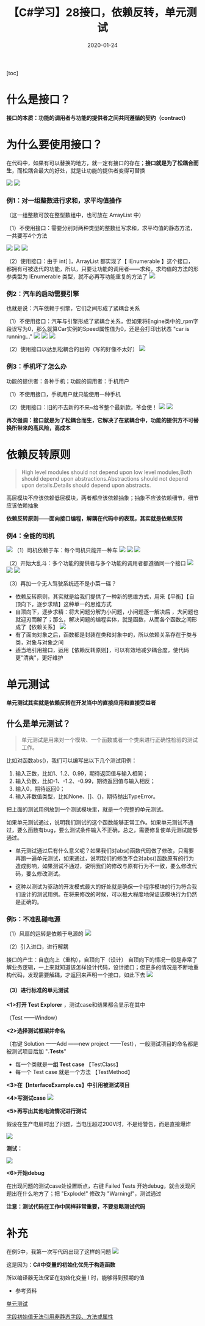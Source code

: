 ﻿---
layout: post
title: 【C#学习】28接口，依赖反转，单元测试
category: Csharp
date: 2020-01-24
---
[toc]
# 什么是接口？
**接口的本质：功能的调用者与功能的提供者之间共同遵循的契约（contract）**

# 为什么要使用接口？
在代码中，如果有可以替换的地方，就一定有接口的存在；**接口就是为了松耦合而生**，而松耦合最大的好处，就是让功能的提供者变得可替换

![](https://raw.githubusercontent.com/QinyuGuo-Pot/blog-img/main/20240402192122.png)
![](https://raw.githubusercontent.com/QinyuGuo-Pot/blog-img/main/20240402192134.png)

### 例1：对一组整数进行求和，求平均值操作
（这一组整数可放在整型数组中，也可放在 ArrayList 中）

（1）不使用接口：需要分别对两种类型的整数组写求和，求平均值的静态方法，一共要写4个方法

![](https://raw.githubusercontent.com/QinyuGuo-Pot/blog-img/main/20240402192213.png)
![](https://raw.githubusercontent.com/QinyuGuo-Pot/blog-img/main/20240402192225.png)
![](https://raw.githubusercontent.com/QinyuGuo-Pot/blog-img/main/20240402192241.png)

（2）使用接口：由于 int[ ]，ArrayList 都实现了【 IEnumerable 】这个接口，都拥有可被迭代的功能，所以，只要让功能的调用者——求和，求均值的方法的形参类型为  IEnumerable 类型，就不必再写功能重复的方法了
![](https://raw.githubusercontent.com/QinyuGuo-Pot/blog-img/main/20240402192251.png)

### 例2：汽车的启动需要引擎
也就是说：汽车依赖于引擎，它们之间形成了紧耦合关系

（1）不使用接口：汽车与引擎形成了紧耦合关系，但如果将Engine类中的_rpm字段误写为0，那么就算Car实例的Speed属性值为0，还是会打印出状态 "car is running..."
![](https://raw.githubusercontent.com/QinyuGuo-Pot/blog-img/main/20240402192336.png)
![](https://raw.githubusercontent.com/QinyuGuo-Pot/blog-img/main/20240402192348.png)
![](https://raw.githubusercontent.com/QinyuGuo-Pot/blog-img/main/20240402192405.png)

（2）使用接口以达到松耦合的目的（写的好像不太好）
![](https://raw.githubusercontent.com/QinyuGuo-Pot/blog-img/main/20240402192426.png)


### 例3：手机坏了怎么办
功能的提供者：各种手机；功能的调用者：手机用户

（1）不使用接口，手机用户就只能使用一种手机

（2）使用接口：旧的不去新的不来~给爷整个最新款，爷会使！
![](https://raw.githubusercontent.com/QinyuGuo-Pot/blog-img/main/20240402192455.png)
![](https://raw.githubusercontent.com/QinyuGuo-Pot/blog-img/main/20240402192504.png)

**再次强调：接口就是为了松耦合而生，它解决了在紧耦合中，功能的提供方不可替换所带来的高风险，高成本**

# 依赖反转原则
>High level modules should not depend upon low level modules,Both should depend upon abstractions.Abstractions should not depend upon details.Details should depend upon abstracts.

高层模块不应该依赖低层模块，两者都应该依赖抽象；抽象不应该依赖细节，细节应该依赖抽象

**依赖反转原则——面向接口编程，解耦在代码中的表现，其实就是依赖反转**

### 例4：全能的司机
![](https://raw.githubusercontent.com/QinyuGuo-Pot/blog-img/main/20240402192519.png)
（1）司机依赖于车：每个司机只能开一种车
![](https://raw.githubusercontent.com/QinyuGuo-Pot/blog-img/main/20240402192539.png)
![](https://raw.githubusercontent.com/QinyuGuo-Pot/blog-img/main/20240402192549.png)
![](https://raw.githubusercontent.com/QinyuGuo-Pot/blog-img/main/20240402192601.png)

（2）开始大乱斗：多个功能的提供者与多个功能的调用者都遵循同一个接口
![](https://raw.githubusercontent.com/QinyuGuo-Pot/blog-img/main/20240402192616.png)
![](https://raw.githubusercontent.com/QinyuGuo-Pot/blog-img/main/20240402192628.png)
![](https://raw.githubusercontent.com/QinyuGuo-Pot/blog-img/main/20240402192639.png)

（3）再加一个无人驾驶系统还不是小菜一碟？

 - 依赖反转原则，其实就是给我们提供了一种新的思维方式，用来【平衡】【自顶向下，逐步求精】这种单一的思维方式
 - 自顶向下，逐步求精：将大问题分解为小问题，小问题逐一解决后 ，大问题也就迎刃而解了；那么，解决问题的编程实体，就是函数，从而各个函数之间形成了【依赖关系】
![](https://raw.githubusercontent.com/QinyuGuo-Pot/blog-img/main/20240402192653.png)
 - 有了面向对象之后，函数都是封装在类和对象中的，所以依赖关系存在于类与类，对象与对象之间
 - 适当地引用接口，运用【依赖反转原则】，可以有效地减少耦合度，使代码更"清爽"，更好维护

# 单元测试

**单元测试其实就是依赖反转在开发当中的直接应用和直接受益者**

## 什么是单元测试？
 >单元测试是用来对一个模块、一个函数或者一个类来进行正确性检验的测试工作。

比如对函数abs()，我们可以编写出以下几个测试用例：

1. 输入正数，比如1、1.2、0.99，期待返回值与输入相同；
2. 输入负数，比如-1、-1.2、-0.99，期待返回值与输入相反；
3. 输入0，期待返回0；
4. 输入非数值类型，比如None、[]、{}，期待抛出TypeError。


把上面的测试用例放到一个测试模块里，就是一个完整的单元测试。

如果单元测试通过，说明我们测试的这个函数能够正常工作。如果单元测试不通过，要么函数有bug，要么测试条件输入不正确，总之，需要修复使单元测试能够通过。

 - 单元测试通过后有什么意义呢？如果我们对abs()函数代码做了修改，只需要再跑一遍单元测试，如果通过，说明我们的修改不会对abs()函数原有的行为造成影响，如果测试不通过，说明我们的修改与原有行为不一致，要么修改代码，要么修改测试。

 - 这种以测试为驱动的开发模式最大的好处就是确保一个程序模块的行为符合我们设计的测试用例。在将来修改的时候，可以极大程度地保证该模块行为仍然是正确的。

### 例5：不准乱碰电源
（1）风扇的运转是依赖于电源的
![](https://raw.githubusercontent.com/QinyuGuo-Pot/blog-img/main/20240402192742.png)

（2）引入进口，进行解耦

接口的产生：自底向上（重构），自顶向下（设计）
自顶向下的情况一般是非常了解业务逻辑，一上来就知道该怎样设计代码，设计接口；但更多的情况是不断地重构代码，发现需要解耦，才返回来声明一个接口，如此下去
![](https://raw.githubusercontent.com/QinyuGuo-Pot/blog-img/main/20240402192756.png)

#### （3）进行标准的单元测试

**<1>打开 Test Explorer** ，测试case和结果都会显示在其中

（Test ——Window）

**<2>选择测试框架并命名**

（右键 Solution ——Add ——new project ——Test），一般测试项目的命名都是被测试项目后加 "**.Tests**"

 - 每一个类就是**一组 Test case** 【TestClass】
 - 每一个 Test case 就是一个方法  【TestMethod】

**<3>在【InterfaceExample.cs】中引用被测试项目**

**<4>写测试case**
![](https://raw.githubusercontent.com/QinyuGuo-Pot/blog-img/main/20240402192816.png)

**<5>再写出其他电流情况进行测试**

假设在生产电扇时出了问题，当电压超过200V时，不是给警告，而是直接爆炸

![](https://raw.githubusercontent.com/QinyuGuo-Pot/blog-img/main/20240402192830.png)

**测试：**

![](https://raw.githubusercontent.com/QinyuGuo-Pot/blog-img/main/20240402192840.png)

**<6>开始debug**

在出现问题的测试case处设置断点，右键 Failed Tests 开始debug，就会发现问题出在什么地方了；把 "Explode!" 修改为 "Warning!"，测试通过

**注意：测试代码在工作中同样非常重要，不要忽略测试代码**

# 补充
在例5中，我第一次写代码出现了这样的问题
![](https://raw.githubusercontent.com/QinyuGuo-Pot/blog-img/main/20240402192854.png)

这是因为：**C#中变量的初始化优先于构造函数**

所以编译器无法保证在初始化变量 I 时，能够得到预期的值

 - 参考资料

[单元测试](https://www.liaoxuefeng.com/wiki/897692888725344/953546675792640)

[字段初始值无法引用非静态字段、方法或属性](https://blog.csdn.net/tinanbao/article/details/42875101)






